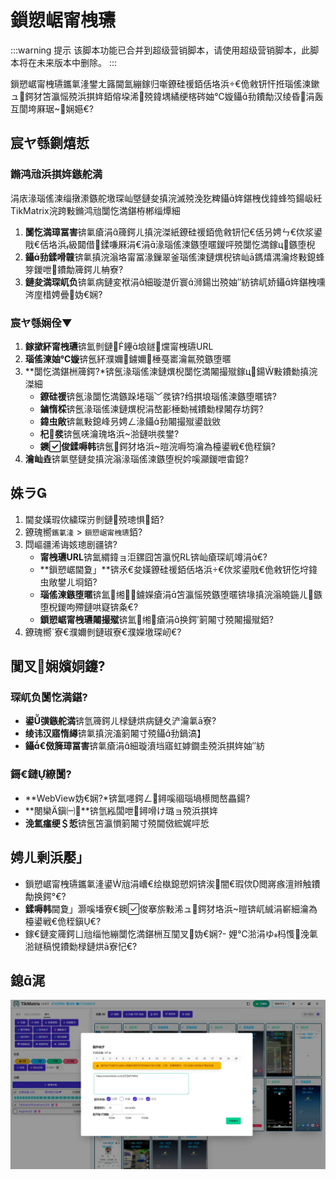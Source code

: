 ﻿---
sidebar_position: 8
---

# 鎻愬崌甯栧瓙

:::warning 提示
该脚本功能已合并到超级营销脚本，请使用超级营销脚本，此脚本将在未来版本中删除。
:::

鎻愬崌甯栧瓙鑴氭湰鐢ㄤ簬閫氳繃鎵归噺鐐硅禐銆佸垎浜€佹敹钘忓拰瑙傜湅鏉ュ鍔犲笘瀛愮殑浜掑姩銆傛垜浠殑鍏堣繘绠楁硶妯℃嫙鑷劧鐨勪汉绫昏涓轰互閬垮厤琚娴嬨€?

## 宸ヤ綔鍘熺悊

### 鏅鸿兘浜掑姩鏃舵満

涓庡湪瑙傜湅缁撴潫鏃舵墽琛屾墍鏈夋搷浣滅殑浼犵粺鑷姩鍖栧伐鍏蜂笉鍚岋紝TikMatrix浣跨敤鏅鸿兘闅忔満鍖栫郴缁燂細

1. **闅忔満璋冨害**锛氭瘡涓簰鍔ㄦ搷浣滐紙鐐硅禐銆佹敹钘忋€佸叧娉ㄣ€佽浆鍙戙€佸垎浜級閮借鍒嗛厤涓€涓湪瑙傜湅鏃堕暱鍐呯殑闅忔満鎵ц鏃堕棿
2. **鑷劧鍒嗗竷**锛氭搷浣滃垎甯冨湪鏁翠釜瑙傜湅鏈熼棿锛屾ā鎷熺湡瀹炵敤鎴蜂笌鍐呭鐨勪簰鍔ㄦ柟寮?
3. **鏈夋満琛屼负**锛氭病鏈変袱涓細璇濋伒寰浉鍚岀殑妯″紡锛屼娇鑷姩鍖栧嚑涔庢棤娉曡妫€娴?

### 宸ヤ綔娴佺▼

1. **鎵撳紑甯栧瓙**锛氳剼鏈鑸埌鐩爣甯栧瓙URL
2. **瑙傜湅妯℃嫙**锛氬紑濮嬭鐪嬭棰戞寚瀹氱殑鏃堕暱
3. **闅忔満鍖栦簰鍔?*锛氬湪瑙傜湅鏈熼棿闅忔満闂撮殧鎵ц鍚敤鐨勬搷浣滐細
   - **鐐硅禐**锛氬湪闅忔満鏃跺埢瑙﹀彂锛?绉掑埌瑙傜湅鏃堕暱锛?
   - **鏀惰棌**锛氬湪瑙傜湅鏈熼棿涓嶅彲棰勬祴鐨勬椂闂存坊鍔?
   - **鍏虫敞**锛氱敤鎴峰叧娉ㄥ湪鑷劧闂撮殧鍙戠敓
   - **杞彂**锛氬唴瀹瑰垎浜湁鏈哄彂鐢?
   - **鐭俊鍒嗕韩**锛氬鍔犲垎浜暟浣嗕笉瀹為檯鍙戦€佹秷鎭?
4. **瀹屾垚**锛氭墍鏈夋搷浣滃湪瑙傜湅鏃堕棿妗嗘灦鍐呭畬鎴?

## 姝ラ

1. 閫夋嫨瑕佽繍琛岃剼鏈殑璁惧銆?
2. 鐐瑰嚮`鑴氭湰` > `鎻愬崌甯栧瓙`銆?
3. 閰嶇疆浠诲姟璁剧疆锛?
    - **甯栧瓙URL**锛氳緭鍏ョ洰鏍囧笘瀛怳RL锛屾瘡琛屼竴涓€?
    - **鎻愬崌閫夐」**锛氶€夋嫨鐐硅禐銆佸垎浜€佽浆鍙戙€佹敹钘忔垨鍏虫敞鐢ㄦ埛銆?
    - **瑙傜湅鏃堕暱**锛氳缃鐪嬫瘡涓笘瀛愮殑鏃堕暱锛堟搷浣滃皢鍦ㄦ鏃堕棿鍐呴殢鏈哄寲锛夈€?
    - **鎻愬崌甯栧瓙闂撮殧**锛氳缃瘡涓换鍔′箣闂寸殑闂撮殧銆?
4. 鐐瑰嚮`寮€濮嬭剼鏈琡寮€濮嬫墽琛屻€?

## 闃叉娴嬪姛鑳?

### 琛屼负闅忔満鍖?

- **鍙彉鏃舵満**锛氫簰鍔ㄦ椂鏈烘病鏈夊浐瀹氭ā寮?
- **绫讳汉寤惰繜**锛氭搷浣滀箣闂寸殑鑷劧鍋滈】
- **鑷€傚簲璋冨害**锛氭瘡涓細璇濆垱寤虹嫭鐗圭殑浜掑姩妯″紡

### 鎶€鏈繚闅?

- **WebView妫€娴?*锛氳嚜鍔ㄥ鐞嗘祻瑙堝櫒閲嶅畾鍚?
- **閿欒鎭㈠**锛氫紭闆呭鐞嗗け璐ョ殑浜掑姩
- **浼氳瘽绠＄悊**锛氬笘瀛愪箣闂寸殑閫傚綋娓呯悊

## 娉ㄦ剰浜嬮」

- 鎻愬崌甯栧瓙鑴氭湰鍙兘涓嶆€绘槸鎴愬姛锛涘闇€瑕佽閲嶈瘯澶辫触鐨勪换鍔°€?
- **鍒嗕韩**閫夐」灏嗘墦寮€鐭俊搴旂敤浠ュ鍔犲垎浜暟锛屼絾涓嶄細瀹為檯鍙戦€佹秷鎭€?
- 鎵€鏈変簰鍔ㄩ兘缁忚繃闅忔満鍖栦互闃叉妫€娴?- 娌℃湁涓ゆ杩愯浼氭湁鐩稿悓鐨勬椂鏈烘ā寮忋€?

## 鎴浘

![鎻愬崌甯栧瓙](../img/boost-posts.webp)


